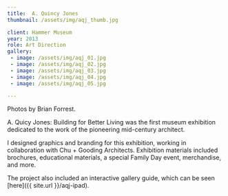 ```yaml
---
title:  A. Quincy Jones
thumbnail: /assets/img/aqj_thumb.jpg

client: Hammer Museum
year: 2013
role: Art Direction
gallery:
 - image: /assets/img/aqj_01.jpg
 - image: /assets/img/aqj_02.jpg
 - image: /assets/img/aqj_03.jpg
 - image: /assets/img/aqj_04.jpg
 - image: /assets/img/aqj_05.jpg

---
```


Photos by Brian Forrest.

A. Quicy Jones: Building for Better Living was the first museum exhibition dedicated to the work of the pioneering mid-century architect.

I designed graphics and branding for this exhibition, working in collaboration with Chu + Gooding Architects. Exhibition materials included brochures, educational materials, a special Family Day event, merchandise, and more.

The project also included an interactive gallery guide, which can be seen [here]({{ site.url }}/aqj-ipad).